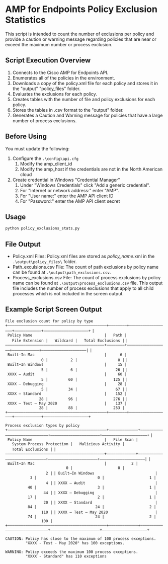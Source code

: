 # AMP for Endpoints Policy Exclusion Statistics

This script is intended to count the number of exclusions per policy and provide a caution or warning message regarding policies that are near or exceed the maximum number or process exclusion.

## Script Execution Overview

1. Connects to the Cisco AMP for Endpoints API.
2. Enumerates all of the policies in the environment.
3. Downloads a copy of the policy.xml file for each policy and stores it in the "output" "policy_files" folder.
4. Evaluates the exclusions for each policy.
5. Creates tables with the number of file and policy exclusions for each policy.
6. Stores the tables in .csv format to the "output" folder.
7. Generates a Caution and Warning message for policies that have a large number of process exclusions.

## Before Using

You must update the following:

1. Configure the ```.\config\api.cfg```
   1. Modify the amp_client_id
   2. Modify the amp_host if the credentials are not in the North American cloud
2. Create credential in Windows "Credential Manager"
   1. Under "Windows Credentials" click "Add a generic credential".
   2. For "Internet or network address:" enter "AMP".
   3. For "User name:" enter the AMP API client ID
   4. For "Password:" enter the AMP API client secret

## Usage

```cmd
python policy_exclusions_stats.py
```

## File Output

- Policy.xml Files: Policy.xml files are stored as *policy_name*.xml in the ```.\output\policy_files\``` folder.
- Path_exculsions.csv File: The count of path exclusions by policy name can be found at ```.\output\path_exclusions.csv```.
- Process_exclusions.csv File: The count of process exclusions by policy name can be found at ```.\output\process_exclusions.csv``` file. This output file includes the number of process exclusions that apply to all child processes which is not included in the screen output.

## Example Script Screen Output

``File exclusion count for policy by type``
``+――――――――――――――――――――――――――――――――――――――――――――+――――――――+――――――――――――――――――+――――――――――――+――――――――――――――――――――+``
``| Policy Name                                |   Path |   File Extension |   Wildcard |   Total Exclusions |``
``|――――――――――――――――――――――――――――――――――――――――――――+――――――――+――――――――――――――――――+――――――――――――+――――――――――――――――――――|``
``| Built―In Mac                               |      6 |                0 |          2 |                  8 |``
``| Built―In Windows                           |     15 |                5 |          6 |                 26 |``
``| XXXX ― Audit                               |     60 |                5 |         60 |                125 |``
``| XXXX ― Debugging                           |     28 |                5 |         34 |                 67 |``
``| XXXX ― Standard                            |    152 |               28 |         96 |                276 |``
``| XXXX ― Test ― May 2020                     |    137 |               28 |         88 |                253 |``
``+――――――――――――――――――――――――――――――――――――――――――――+――――――――+――――――――――――――――――+――――――――――――+――――――――――――――――――――+``

``Process exclusion types by policy``
``+――――――――――――――――――――――――――――――――――――――――――――+―――――――――――――+―――――――――――――――――――――――――――――+――――――――――――――――――――――+――――――――――――――――――――+``
``| Policy Name                                |   File Scan |   System Process Protection |   Malicious Activity |   Total Exclusions |``
``|――――――――――――――――――――――――――――――――――――――――――――+―――――――――――――+―――――――――――――――――――――――――――――+――――――――――――――――――――――+――――――――――――――――――――|``
``| Built―In Mac                               |           2 |                           0 |                    0 |                  2 |``
``| Built―In Windows                           |           3 |                           0 |                    1 |                  4 |``
``| XXXX ― Audit                               |          40 |                           3 |                    1 |                 44 |``
``| XXXX ― Debugging                           |          17 |                           2 |                    1 |                 20 |``
``| XXXX ― Standard                            |          84 |                          24 |                    2 |                110 |``
``| XXXX ― Test ― May 2020                     |          74 |                          24 |                    2 |                100 |``
``+――――――――――――――――――――――――――――――――――――――――――――+―――――――――――――+―――――――――――――――――――――――――――――+――――――――――――――――――――――+――――――――――――――――――――+``

``CAUTION: Policy has close to the maximum of 100 process exceptions.``
``         "XXXX - Test - May 2020" has 100 exceptions.``

``WARNING: Policy exceeds the maximum 100 process exceptions.``
``         "XXXX - Standard" has 110 exceptions``